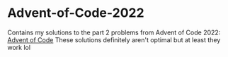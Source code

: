 # Advent-of-Code-2022
Contains my solutions to the part 2 problems from Advent of Code 2022: [Advent of Code](adventofcode.com/2022)
These solutions definitely aren't optimal but at least they work lol
